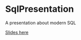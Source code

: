 # SqlPresentation
A presentation about modern SQL

[Slides here](https://lbognanni.github.io/SqlPresentation/)
